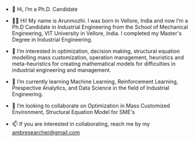 - 👋 Hi, I’m a Ph.D. Candidate

- 👨‍🎓 Hi! My name is Arunmozhi. I was born in Vellore, India and now I’m a Ph.D Candidate in Industrial Engineering from the School of Mechanical Engineering, VIT University in Vellore, India. I completed my Master's Degree in Industrial Engineering.

- 👀 I’m interested in optimization, decision making, structural equation modelling mass customization, operation management, heuristics and meta-heuristics for creating mathematical models for difficulties in industrial engineering and management.

- 🌱 I’m currently learning Machine Learning, Reinforcement Learning, Prespective Analytics, and Data Science in the field of Industrial Engineering.
- 💞️ I’m looking to collaborate on Optimization in Mass Customized Environment, Structural Equation Model for SME's
- 📫 If you are interested in collaborating, reach me by my ambresearcher@gmail.com
